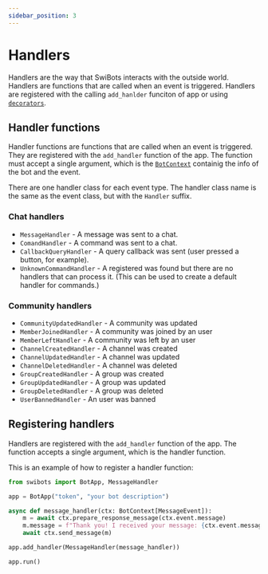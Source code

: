 ```yaml
---
sidebar_position: 3
---
```


# Handlers

Handlers are the way that SwiBots interacts with the outside world. Handlers are functions that are called when an event is triggered. Handlers are registered with the calling `add_hanlder` funciton of app or using [`decorators`](./decorators).

## Handler functions

Handler functions are functions that are called when an event is triggered. They are registered with the `add_handler` function of the app. 
The function must accept a single argument, which is the [`BotContext`](./context) containig the info of the bot and the event.

There are one handler class for each event type. The handler class name is the same as the event class, but with the `Handler` suffix.

### Chat handlers

- `MessageHandler` - A message was sent to a chat.
- `ComandHandler` - A command was sent to a chat.
- `CallbackQueryHandler` - A query callback was sent (user pressed a button, for example).
- `UnknownCommandHandler` - A registered was found but there are no handlers that can process it. (This can be used to create a default handler for commands.)

### Community handlers

- `CommunityUpdatedHandler` - A community was updated
- `MemberJoinedHandler` - A community was joined by an user
- `MemberLeftHandler` - A community was left by an user
- `ChannelCreatedHandler` - A channel was created
- `ChannelUpdatedHandler` - A channel was updated
- `ChannelDeletedHandler` - A channel was deleted
- `GroupCreatedHandler` - A group was created
- `GroupUpdatedHandler` - A group was updated
- `GroupDeletedHandler` - A group was deleted
- `UserBannedHandler` - An user was banned

## Registering handlers

Handlers are registered with the `add_handler` function of the app. The function accepts a single argument, which is the handler function.

This is an example of how to register a handler function:

```python
from swibots import BotApp, MessageHandler

app = BotApp("token", "your bot description")

async def message_handler(ctx: BotContext[MessageEvent]):
    m = await ctx.prepare_response_message(ctx.event.message)
    m.message = f"Thank you! I received your message: {ctx.event.message.message}"
    await ctx.send_message(m)

app.add_handler(MessageHandler(message_handler))

app.run()
```